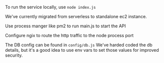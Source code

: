 To run the service locally, use `node index.js`

We've currently migrated from serverless to standalone ec2 instance.

Use process manger like pm2 to run main.js to start the API

Configure ngix to route the http traffic to the node process port

The DB config can be found in `config/db.js` We've harded coded the db details, but it's a good idea to use env vars to set those values for improved security.